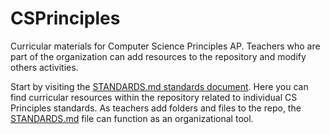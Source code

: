# CSPrinciples
Curricular materials for Computer Science Principles AP. Teachers who are part of the organization can add resources to the repository and modify others activities.

Start by visiting the [STANDARDS.md standards document](STANDARDS.md). Here you can find curricular resources within the repository related to individual CS Principles standards. As teachers add folders and files to the repo, the [STANDARDS.md](STANDARDS.md) file can function as an organizational tool.
